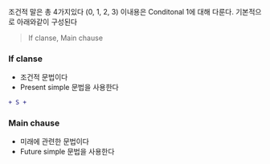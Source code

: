 조건적 말은 총 4가지있다 (0, 1, 2, 3) 이내용은 Conditonal 1에 대해 다룬다.
기본적으로 아래와같이 구성된다

> If clanse, Main chause

### If clanse
- 조건적 문법이다
- Present simple 문법을 사용한다
```diff
+ S + 
```
### Main chause
- 미래에 관련한 문법이다
- Future simple 문법을 사용한다